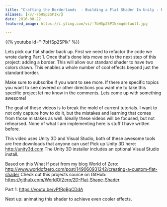 ```yaml
---
title: "Crafting the Borderlands  - Building a Flat Shader In Unity - Part 2"
aliases: [/v/-7bHSp2SPIk/]
date: 2016-08-22
featured_image: https://i.ytimg.com/vi/-7bHSp2SPIk/mqdefault.jpg

---
```


{{% youtube id="-7bHSp2SPIk" %}}

Lets pick our flat shader back up. First we need to refactor the code we wrote during Part 1. Once that's done lets move on to the next step of this project: adding a border. This will allow our standard shader to have two colors drawn. This enables a whole number of cool effects beyond just the standard border.

Make sure to subscribe if you want to see more. If there are specific topics you want to see covered or other directions you want me to take this specific project let me know in the comments. Lets come up with something awesome!

The goal of these videos is to break the mold of current tutorials. I want to not only capture how to do it, but the mistakes and learning that comes from those mistakes as well. Ideally these videos will be focused, but not rehearsed. None of what I am implementing here is stuff I have written before.

This video uses Unity 3D and Visual Studio, both of these awesome tools are free downloads that anyone can use!
Pick up Unity 3D here: http://unity3d.com
The Unity 3D installer includes an optional Visual Studio install.

Based on this What If post from my blog World of Zero: http://www.worldofzero.com/post/149060931242/creating-a-custom-flat-shader
Check out this projects source on GitHub: https://github.com/WorldOfZero/2D-Flat-Shape-Shader

Part 1: https://youtu.be/vPfRgBgCDdA

Next up: animating this shader to achieve even cooler effects.